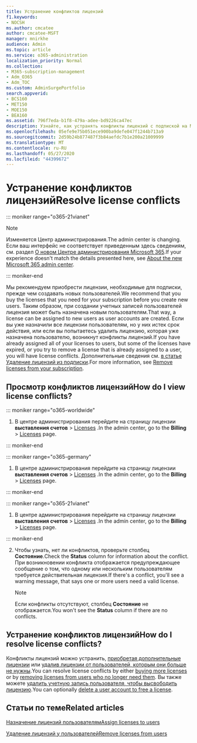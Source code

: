 ```yaml
---
title: Устранение конфликтов лицензий
f1.keywords:
- NOCSH
ms.author: cmcatee
author: cmcatee-MSFT
manager: mnirkhe
audience: Admin
ms.topic: article
ms.service: o365-administration
localization_priority: Normal
ms.collection:
- M365-subscription-management
- Adm_O365
- Adm_TOC
ms.custom: AdminSurgePortfolio
search.appverid:
- BCS160
- MET150
- MOE150
- BEA160
ms.assetid: 796f7eda-b1f8-479a-adee-bd9226ca47ec
description: Узнайте, как устранять конфликты лицензий с подпиской на Microsoft 365 для бизнеса.
ms.openlocfilehash: 05efe9e75b051ece900ba9defe047f1244b713a9
ms.sourcegitcommit: 2d59b24b877487f3b84aefdc7b1e200a21009999
ms.translationtype: MT
ms.contentlocale: ru-RU
ms.lasthandoff: 05/27/2020
ms.locfileid: "44399672"
---
```

# <a name="resolve-license-conflicts"></a><span data-ttu-id="71e00-103">Устранение конфликтов лицензий</span><span class="sxs-lookup"><span data-stu-id="71e00-103">Resolve license conflicts</span></span>

::: moniker range="o365-21vianet"

> [!NOTE]
> <span data-ttu-id="71e00-104">Изменяется Центр администрирования.</span><span class="sxs-lookup"><span data-stu-id="71e00-104">The admin center is changing.</span></span> <span data-ttu-id="71e00-105">Если ваш интерфейс не соответствует приведенным здесь сведениям, см. раздел [О новом Центре администрирования Microsoft 365](https://docs.microsoft.com/microsoft-365/admin/microsoft-365-admin-center-preview?view=o365-21vianet).</span><span class="sxs-lookup"><span data-stu-id="71e00-105">If your experience doesn't match the details presented here, see [About the new Microsoft 365 admin center](https://docs.microsoft.com/microsoft-365/admin/microsoft-365-admin-center-preview?view=o365-21vianet).</span></span>

::: moniker-end

<span data-ttu-id="71e00-106">Мы рекомендуем приобрести лицензии, необходимые для подписки, прежде чем создавать новых пользователей.</span><span class="sxs-lookup"><span data-stu-id="71e00-106">We recommend that you buy the licenses that you need for your subscription before you create new users.</span></span> <span data-ttu-id="71e00-107">Таким образом, при создании учетных записей пользователей лицензия может быть назначена новым пользователям.</span><span class="sxs-lookup"><span data-stu-id="71e00-107">That way, a license can be assigned to new users as user accounts are created.</span></span> <span data-ttu-id="71e00-108">Если вы уже назначили все лицензии пользователям, но у них истек срок действия, или если вы попытаетесь удалить лицензию, которая уже назначена пользователю, возникнут конфликты лицензий.</span><span class="sxs-lookup"><span data-stu-id="71e00-108">If you have already assigned all of your licenses to users, but some of the licenses have expired, or you try to remove a license that is already assigned to a user, you will have license conflicts.</span></span> <span data-ttu-id="71e00-109">Дополнительные сведения см. [в статье Удаление лицензий из подписки](../../commerce/licenses/remove-licenses-from-subscription.md).</span><span class="sxs-lookup"><span data-stu-id="71e00-109">For more information, see [Remove licenses from your subscription](../../commerce/licenses/remove-licenses-from-subscription.md).</span></span>
  
## <a name="how-do-i-view-license-conflicts"></a><span data-ttu-id="71e00-110">Просмотр конфликтов лицензий</span><span class="sxs-lookup"><span data-stu-id="71e00-110">How do I view license conflicts?</span></span>

::: moniker range="o365-worldwide"

1. <span data-ttu-id="71e00-111">В центре администрирования перейдите на страницу лицензии **выставления счетов** > <a href="https://go.microsoft.com/fwlink/p/?linkid=842264" target="_blank">Licenses</a> .</span><span class="sxs-lookup"><span data-stu-id="71e00-111">In the admin center, go to the **Billing** > <a href="https://go.microsoft.com/fwlink/p/?linkid=842264" target="_blank">Licenses</a> page.</span></span>

::: moniker-end

::: moniker range="o365-germany"

1. <span data-ttu-id="71e00-112">В центре администрирования перейдите на страницу лицензии **выставления счетов** > <a href="https://go.microsoft.com/fwlink/p/?linkid=848038" target="_blank">Licenses</a> .</span><span class="sxs-lookup"><span data-stu-id="71e00-112">In the admin center, go to the **Billing** > <a href="https://go.microsoft.com/fwlink/p/?linkid=848038" target="_blank">Licenses</a> page.</span></span>

::: moniker-end

::: moniker range="o365-21vianet"

1. <span data-ttu-id="71e00-113">В центре администрирования перейдите на страницу лицензии **выставления счетов** > <a href="https://go.microsoft.com/fwlink/p/?linkid=850625" target="_blank">Licenses</a> .</span><span class="sxs-lookup"><span data-stu-id="71e00-113">In the admin center, go to the **Billing** > <a href="https://go.microsoft.com/fwlink/p/?linkid=850625" target="_blank">Licenses</a> page.</span></span>

::: moniker-end


2. <span data-ttu-id="71e00-114">Чтобы узнать, нет ли конфликтов, проверьте столбец **Состояние**.</span><span class="sxs-lookup"><span data-stu-id="71e00-114">Check the **Status** column for information about the conflict.</span></span> <span data-ttu-id="71e00-115">При возникновении конфликта отображается предупреждающее сообщение о том, что одному или нескольким пользователям требуется действительная лицензия.</span><span class="sxs-lookup"><span data-stu-id="71e00-115">If there's a conflict, you'll see a warning message, that says one or more users need a valid license.</span></span>

    > [!NOTE]
    > <span data-ttu-id="71e00-116">Если конфликты отсутствуют, столбец **Состояние** не отображается.</span><span class="sxs-lookup"><span data-stu-id="71e00-116">You won't see the **Status** column if there are no conflicts.</span></span>

## <a name="how-do-i-resolve-license-conflicts"></a><span data-ttu-id="71e00-117">Устранение конфликтов лицензий</span><span class="sxs-lookup"><span data-stu-id="71e00-117">How do I resolve license conflicts?</span></span>

<span data-ttu-id="71e00-118">Конфликты лицензий можно устранить, [приобретая дополнительные лицензии](../../commerce/licenses/buy-licenses.md) или [удалив лицензии от пользователей, которым они больше не нужны](remove-licenses-from-users.md).</span><span class="sxs-lookup"><span data-stu-id="71e00-118">You can resolve license conflicts by either [buying more licenses](../../commerce/licenses/buy-licenses.md) or by [removing licenses from users who no longer need them](remove-licenses-from-users.md).</span></span> <span data-ttu-id="71e00-119">Вы также можете [удалить учетную запись пользователя, чтобы высвободить лицензию](../add-users/delete-a-user.md).</span><span class="sxs-lookup"><span data-stu-id="71e00-119">You can optionally [delete a user account to free a license](../add-users/delete-a-user.md).</span></span>
  
## <a name="related-articles"></a><span data-ttu-id="71e00-120">Статьи по теме</span><span class="sxs-lookup"><span data-stu-id="71e00-120">Related articles</span></span> 

[<span data-ttu-id="71e00-121">Назначение лицензий пользователям</span><span class="sxs-lookup"><span data-stu-id="71e00-121">Assign licenses to users</span></span>](assign-licenses-to-users.md)
  
[<span data-ttu-id="71e00-122">Удаление лицензий у пользователей</span><span class="sxs-lookup"><span data-stu-id="71e00-122">Remove licenses from users</span></span>](remove-licenses-from-users.md)
